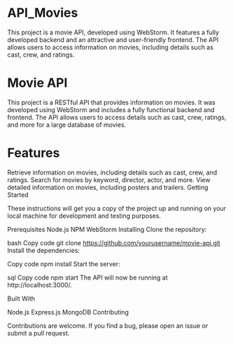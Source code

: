 # API_Movies
This project is a movie API, developed using WebStorm. It features a fully developed backend and an attractive and user-friendly frontend. The API allows users to access information on movies, including details such as cast, crew, and ratings.
# Movie API

This project is a RESTful API that provides information on movies. It was developed using WebStorm and includes a fully functional backend and frontend. The API allows users to access details such as cast, crew, ratings, and more for a large database of movies.

# Features

Retrieve information on movies, including details such as cast, crew, and ratings.
Search for movies by keyword, director, actor, and more.
View detailed information on movies, including posters and trailers.
Getting Started

These instructions will get you a copy of the project up and running on your local machine for development and testing purposes.

Prerequisites
Node.js
NPM
WebStorm
Installing
Clone the repository:

bash
Copy code
git clone https://github.com/yourusername/movie-api.git
Install the dependencies:

Copy code
npm install
Start the server:

sql
Copy code
npm start
The API will now be running at http://localhost:3000/.

Built With

Node.js
Express.js
MongoDB
Contributing

Contributions are welcome. If you find a bug, please open an issue or submit a pull request.
